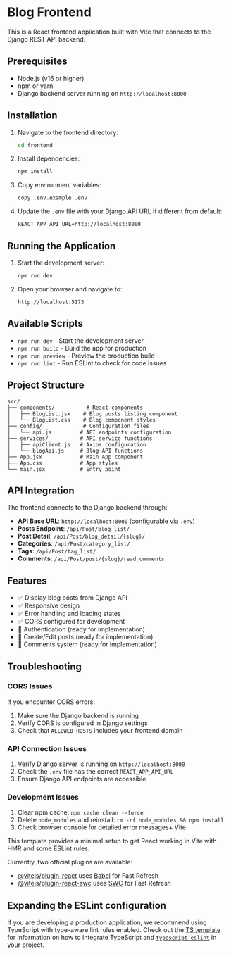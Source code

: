 # Blog Frontend

This is a React frontend application built with Vite that connects to the Django REST API backend.

## Prerequisites

- Node.js (v16 or higher)
- npm or yarn
- Django backend server running on `http://localhost:8000`

## Installation

1. Navigate to the frontend directory:
   ```bash
   cd frontend
   ```

2. Install dependencies:
   ```bash
   npm install
   ```

3. Copy environment variables:
   ```bash
   copy .env.example .env
   ```

4. Update the `.env` file with your Django API URL if different from default:
   ```
   REACT_APP_API_URL=http://localhost:8000
   ```

## Running the Application

1. Start the development server:
   ```bash
   npm run dev
   ```

2. Open your browser and navigate to:
   ```
   http://localhost:5173
   ```

## Available Scripts

- `npm run dev` - Start the development server
- `npm run build` - Build the app for production
- `npm run preview` - Preview the production build
- `npm run lint` - Run ESLint to check for code issues

## Project Structure

```
src/
├── components/          # React components
│   ├── BlogList.jsx    # Blog posts listing component
│   └── BlogList.css    # Blog component styles
├── config/             # Configuration files
│   └── api.js         # API endpoints configuration
├── services/          # API service functions
│   ├── apiClient.js   # Axios configuration
│   └── blogApi.js     # Blog API functions
├── App.jsx            # Main App component
├── App.css            # App styles
└── main.jsx           # Entry point
```

## API Integration

The frontend connects to the Django backend through:

- **API Base URL**: `http://localhost:8000` (configurable via `.env`)
- **Posts Endpoint**: `/api/Post/blog_list/`
- **Post Detail**: `/api/Post/blog_detail/{slug}/`
- **Categories**: `/api/Post/category_list/`
- **Tags**: `/api/Post/tag_list/`
- **Comments**: `/api/Post/post/{slug}/read_comments`

## Features

- ✅ Display blog posts from Django API
- ✅ Responsive design
- ✅ Error handling and loading states
- ✅ CORS configured for development
- 🔄 Authentication (ready for implementation)
- 🔄 Create/Edit posts (ready for implementation)
- 🔄 Comments system (ready for implementation)

## Troubleshooting

### CORS Issues
If you encounter CORS errors:
1. Make sure the Django backend is running
2. Verify CORS is configured in Django settings
3. Check that `ALLOWED_HOSTS` includes your frontend domain

### API Connection Issues
1. Verify Django server is running on `http://localhost:8000`
2. Check the `.env` file has the correct `REACT_APP_API_URL`
3. Ensure Django API endpoints are accessible

### Development Issues
1. Clear npm cache: `npm cache clean --force`
2. Delete `node_modules` and reinstall: `rm -rf node_modules && npm install`
3. Check browser console for detailed error messages+ Vite

This template provides a minimal setup to get React working in Vite with HMR and some ESLint rules.

Currently, two official plugins are available:

- [@vitejs/plugin-react](https://github.com/vitejs/vite-plugin-react/blob/main/packages/plugin-react) uses [Babel](https://babeljs.io/) for Fast Refresh
- [@vitejs/plugin-react-swc](https://github.com/vitejs/vite-plugin-react/blob/main/packages/plugin-react-swc) uses [SWC](https://swc.rs/) for Fast Refresh

## Expanding the ESLint configuration

If you are developing a production application, we recommend using TypeScript with type-aware lint rules enabled. Check out the [TS template](https://github.com/vitejs/vite/tree/main/packages/create-vite/template-react-ts) for information on how to integrate TypeScript and [`typescript-eslint`](https://typescript-eslint.io) in your project.
